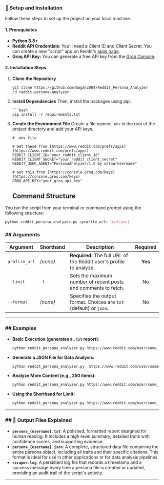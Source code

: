 ### 🔧 Setup and Installation

Follow these steps to set up the project on your local machine.

#### 1. Prerequisites

* **Python 3.8+**
* **Reddit API Credentials:** You'll need a Client ID and Client Secret. You can create a new "script" app on Reddit's [apps page](https://www.reddit.com/prefs/apps).
* **Groq API Key:** You can generate a free API key from the [Groq Console](https://console.groq.com/keys).

#### 2. Installation Steps

1.  **Clone the Repository**
    ```bash
    git clone https://github.com/Gagan2004/Reddit_Persona_Analyzer
    cd reddit-persona-analyzer
    ```

2.  **Install Dependencies**
     Then, install the packages using pip:

    ```
    ```bash
    pip install -r requirements.txt
    ```

3.  **Create the Environment File**
    Create a file named `.env` in the root of the project directory and add your API keys. 

    ```env
    # .env file

    # Get these from [https://www.reddit.com/prefs/apps](https://www.reddit.com/prefs/apps)
    REDDIT_CLIENT_ID="your_reddit_client_id"
    REDDIT_CLIENT_SECRET="your_reddit_client_secret"
    REDDIT_USER_AGENT="PersonaAnalyzer/1.0 by u/YourUsername"

    # Get this from [https://console.groq.com/keys](https://console.groq.com/keys)
    GROQ_API_KEY="your_groq_api_key"
    ```


    ## Command Structure
You run the script from your terminal or command prompt using the following structure:
 ```bash
python reddit_persona_analyzer.py <profile_url> [options]

```


### ## Arguments

| Argument      | Shorthand | Description                                                                             | Required |
| ------------- | --------- | --------------------------------------------------------------------------------------- | :------: |
| `profile_url` | *(none)* | **Required.** The full URL of the Reddit user's profile to analyze.                     | **Yes** |
| `--limit`     | `-l`      | Sets the maximum number of recent posts and comments to fetch.                          |    No    |
| `--format`    | *(none)* | Specifies the output format. Choices are `txt` (default) or `json`.                     |    No    |

---

### ## Examples

* **Basic Execution (generates a `.txt` report):**
    ```bash
    python reddit_persona_analyzer.py https://www.reddit.com/user/some_username/
    ```

* **Generate a JSON File for Data Analysis:**
    ```bash
    python reddit_persona_analyzer.py  https://www.reddit.com/user/some_username/ --format json
    ```

* **Analyze More Content (e.g., 250 items):**
    ```bash
    python reddit_persona_analyzer.py https://www.reddit.com/user/some_username/ --limit 250
    ```

* **Using the Shorthand for Limit:**
    ```bash
    python reddit_persona_analyzer.py https://www.reddit.com/user/some_username/ -l 50
    ```

---
### ## 📂 Output Files Explained

* **`persona_{username}.txt`**: A polished, formatted report designed for human reading. It includes a high-level summary, detailed traits with confidence scores, and supporting evidence.
* **`persona_{username}.json`**: A complete, structured data file containing the entire persona object, including all traits and their specific citations. This format is ideal for use in other applications or for data analysis pipelines.
* **`scraper.log`**: A persistent log file that records a timestamp and a success message every time a persona file is created or updated, providing an audit trail of the script's activity.

---


